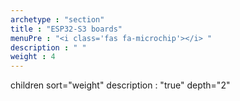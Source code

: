 ```yaml
---
archetype : "section"
title : "ESP32-S3 boards"
menuPre : "<i class='fas fa-microchip'></i> "
description : " "
weight : 4
---
```

children sort="weight" description : "true" depth="2"
